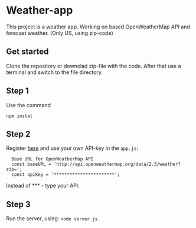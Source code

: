 # Weather-app

This project is a weather app. Working on based OpenWeatherMap API and forecast weather. (Only US, using zip-code)

## Get started

Clone the repository or downolad zip-file with the code. After that use a terminal and switch to the file directory. 

## Step 1
Use the command 

```npm instal```


## Step 2

Register [here](https://home.openweathermap.org/users/sign_up) and use your own API-key in the ```app.js:```
```
  Base URL for OpenWeatherMap API
  const baseURL = 'http://api.openweathermap.org/data/2.5/weather?zip=';
  const apiKey = '***********************';
```
Instead of *** - type your API.

## Step 3

Run the server, using:
``` node server.js ```
